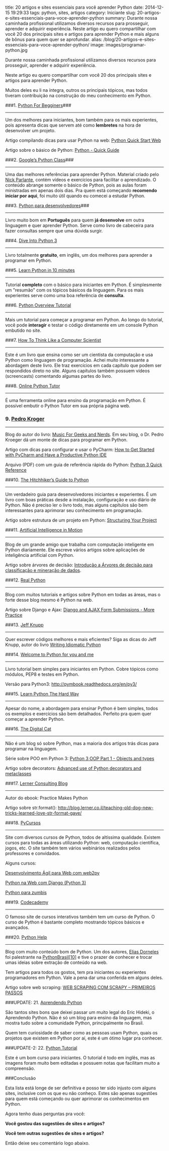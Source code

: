 title: 20 artigos e sites essenciais para você aprender Python
date: 2014-12-15 19:29:33
tags: python, sites, artigos
category: Iniciante
slug: 20-artigos-e-sites-essenciais-para-voce-aprender-python
summary: Durante nossa caminhada profissional utilizamos diversos recursos para prosseguir, aprender e adquirir experiência. Neste artigo eu quero compartilhar com você 20 dos principais sites e artigos para aprender Python e mais alguns de bônus para quem quer se aprofundar.
alias: /blog/20-artigos-e-sites-essenciais-para-voce-aprender-python/
image: images/programar-python.jpg

Durante nossa caminhada profissional utilizamos diversos recursos para prosseguir, aprender e adquirir experiência.

Neste artigo eu quero compartilhar com você 20 dos principais sites e artigos para aprender Python.

Muitos deles eu li na íntegra, outros os principais tópicos, mas todos tiveram contribuição na construção do meu conhecimento em Python.

<!-- PELICAN_END_SUMMARY -->

###1. [Python For Begginers][1]###

----------


Um dos melhores para iniciantes, bom também para os mais experientes, pois apresenta dicas que servem até como **lembretes** na hora de desenvolver um projeto.

Artigo compilando dicas para usar Python na web: [Python Quick Start Web][2]

Artigo sobre o básico de Python: [Python - Quick Guide](http://www.pythonforbeginners.com/basics/python-quick-guide)


###2. [Google’s Python Class](https://developers.google.com/edu/python/)###

----------


Uma das melhores referências para aprender Python. Material criado pelo [Nick Parlante](http://cs.stanford.edu/people/nick/), contém vídeos e exercícios para facilitar o aprendizado. O conteúdo abrange somente o básico de Python, pois as aulas foram ministradas em apenas dois dias. Pra quem está começando **recomendo iniciar por aqui**, foi muito útil quando eu comecei a estudar Python.


###3. [Python para desenvolvedores](https://ark4n.wordpress.com/python/)###

----------

Livro muito bom em **Português** para quem **já desenvolve** em outra linguagem e quer aprender Python. Serve como livro de cabeceira para fazer consultas sempre que uma dúvida surgir.


###4. [Dive Into Python 3 ](http://www.diveintopython3.net/)

----------


Livro totalmente **gratuito**, em inglês, um dos melhores para aprender a programar em Python.


###5. [Learn Python in 10 minutes](http://www.stavros.io/tutorials/python/)

----------


Tutorial **completo** com o básico para iniciantes em Python. É simplesmente um "resumão" com os tópicos básicos da linguagem. Para os mais experientes serve como uma boa referência de **consulta**.


###6. [Python Overview Tutorial](http://www.afterhoursprogramming.com/tutorial/Python/Overview/)


----------


Mais um tutorial para começar a programar em Python. Ao longo do tutorial, você pode **interagir** e testar o código diretamente em um console Python embutido no site.


###7. [How To Think Like a Computer Scientist](http://interactivepython.org/courselib/static/thinkcspy/toc.html)


----------


Este é um livro que ensina como ser um cientista da computação e usa Python como linguagem de programação. Achei muito interessante a abordagem deste livro. Ele traz exercícios em cada capítulo que podem ser respondidos direto no site. Alguns capítulos também possuem vídeos (screencasts) comentando algumas partes do livro.


###8. [Online Python Tutor](http://www.pythontutor.com/?utm_source=Python%20Weekly%20Newsletter&utm_campaign=8742268291-Python_Weekly_Issue_53_September_20_2012&utm_medium=email)

----------


É uma ferramenta online para ensino da programação em Python. É possível embutir o Python Tutor em sua própria página web.


### 9. [Pedro Kroger](http://pedrokroger.net/)


----------


Blog do autor do livro: [Music For Geeks and Nerds](http://musicforgeeksandnerds.com/). Em seu blog, o Dr. Pedro Kroeger dá um monte de dicas para programar em Python.

Artigo com dicas para configurar e usar o PyCharm: [How to Get Started with PyCharm and Have a Productive Python IDE](http://pedrokroger.net/getting-started-pycharm-python-ide/)

Arquivo (PDF) com um guia de referência rápida do Python: [Python 3 Quick Reference](https://cloud.github.com/downloads/kroger/python-quick-ref/python-quick-ref.pdf)


###10. [The Hitchhiker’s Guide to Python](http://docs.python-guide.org/en/latest/)

----------


Um verdadeiro guia para desenvolvedores iniciantes e experientes. É um livro com boas práticas desde a instalação, configuração e uso diário de Python. Não é preciso ler o livro todo, mas alguns capítulos são bem interessantes para aprimorar seu conhecimento em programação.

Artigo sobre estrutura de um projeto em Python: [Structuring Your Project](http://docs.python-guide.org/en/latest/writing/structure/)


###11. [Artificial Intelligence in Motion](http://aimotion.blogspot.com.br)

----------


Blog de um grande amigo que trabalha com computação inteligente em Python diariamente. Ele escreve vários artigos sobre aplicações de inteligência artificial com Python.

Artigo sobre árvores de decisão: [Introdução a Árvores de decisão para classificação e mineração de dados](http://aimotion.blogspot.com.br/2009/04/artigo-introducao-arvores-de-decisao.html).

###12. [Real Python](https://realpython.com/blog/)

----------


Blog com muitos tutoriais e artigos sobre Python em todas as áreas, mas o forte desse blog mesmo é Python na web.

Artigo sobre Django e Ajax: [Django and AJAX Form Submissions - More Practice](https://realpython.com/blog/python/django-and-ajax-form-submissions-more-practice/)


###13. [Jeff Knupp](http://jeffknupp.com/)


----------


 Quer escrever códigos melhores e mais eficientes? Siga as dicas do Jeff Knupp, autor do livro [Writing Idiomatic Python](https://www.jeffknupp.com/writing-idiomatic-python-ebook/)

###14. [Welcome to Python for you and me](http://pymbook.readthedocs.org/en/latest/)

----------


Livro tutorial bem simples para iniciantes em Python. Cobre tópicos como módulos, PEP8 e testes em Python.

Versão para Python3: http://pymbook.readthedocs.org/en/py3/


###15. [Learn Python The Hard Way](http://learnpythonthehardway.org/book/)


----------


Apesar do nome, a abordagem para ensinar Python é bem simples, todos os exemplos e exercícios são bem detalhados. Perfeito pra quem quer começar a aprender Python.


###16. [The Digital Cat](http://lgiordani.com/)

----------


Não é um blog só sobre Python, mas a maioria dos artigos trás dicas para programar na linguagem.

Série sobre POO em Python 3: [Python 3 OOP Part 1 - Objects and types](http://lgiordani.com/blog/2014/08/20/python-3-oop-part-1-objects-and-types/)

Artigo sobre decorators: [Advanced use of Python decorators and metaclasses](http://lgiordani.com/blog/2014/10/14/decorators-and-metaclasses/)


###17. [Lerner Consulting Blog](http://blog.lerner.co.il/)

----------


Autor do ebook: Practice Makes Python

Artigo sobre str.format(): http://blog.lerner.co.il/teaching-old-dog-new-tricks-learned-love-str-format-gave/


###18. [PyCursos](http://pycursos.com)

----------


Site com diversos cursos de Python, todos de altíssima qualidade. Existem cursos para todas as áreas utilizando Python: web, computação científica, jogos, etc. O site também tem vários webinários realizados pelos professores e convidados.

Alguns cursos:

[Desenvolvimento Ágil para Web com web2py](http://pycursos.com/desenvolvimento-agil-para-web-com-web2py/)

[Python na Web com Django (Python 3)](http://pycursos.com/django/)

[Python para zumbis](http://pycursos.com/python-para-zumbis/)

###19. [Codecademy](http://www.codecademy.com/tracks/python)

----------


O famoso site de cursos interativos também tem um curso de Python. O curso de Python é bastante completo mostrando tópicos básicos e avançados.


###20. [Python Help](http://pythonhelp.wordpress.com/)

----------


Blog com muito conteúdo bom de Python. Um dos autores, [Elias Dorneles](https://twitter.com/eliasdorneles) foi palestrante na [PythonBrasil\[10\]](http://2014.pythonbrasil.org.br/schedule/) e tive o prazer de conhecer e trocar umas ideias sobre extração de conteúdo na web.

Tem artigos para todos os gostos, tem pra iniciantes ou experientes programadores em Python. Vale a pena dar uma conferida em alguns deles.

Artigo sobre web scraping: [WEB SCRAPING COM SCRAPY – PRIMEIROS PASSOS](http://pythonhelp.wordpress.com/2014/08/05/web-scraping-com-scrapy-primeiros-passos/)


###UPDATE: 21. [Aprendendo Python](https://ericstk.wordpress.com/)

São tantos sites bons que deixei passar um muito legal do Eric Hideki, o Aprendendo Python. Não é só um blog para ensino da linguagem, mas mostra tudo sobre a comunidade Python, principalmente no Brasil.

Quem tem curiosidade de saber como as pessoas usam Python, quais os projetos que existem em Python por aí, este é um ótimo lugar pra conhecer.

###UPDATE-2: 22. [Python Tutorial](http://www.guru99.com/python-tutorials.html)

Este é um bom curso para iniciantes. O tutorial é todo em inglês, mas as imagens foram muito bem editadas e possuem notas que facilitam muito a compreensão.

###Conclusão

Esta lista está longe de ser definitiva e posso ter sido injusto com alguns sites, inclusive com os que eu não conheço. Estes são apenas sugestões para quem está começando ou quer aprimorar os conhecimentos em Python.

Agora tenho duas perguntas pra você:

**Você gostou das sugestões de sites e artigos?**

**Você tem outras sugestões de sites e artigos?**

Então deixe seu comentário logo abaixo.

  [1]: http://www.pythonforbeginners.com/
  [2]: http://www.pythonforbeginners.com/basics/python-quick-start-web
